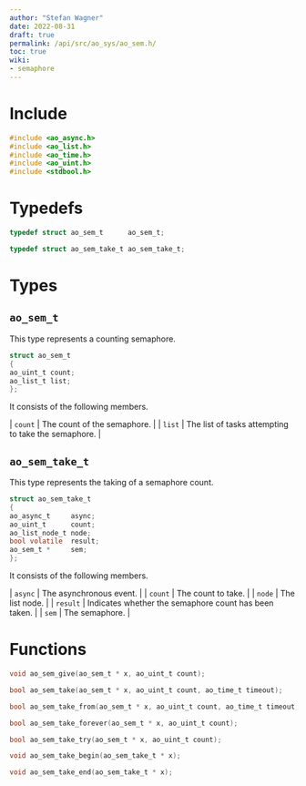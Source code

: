 ```yaml
---
author: "Stefan Wagner"
date: 2022-08-31
draft: true
permalink: /api/src/ao_sys/ao_sem.h/
toc: true
wiki:
- semaphore
---
```


# Include

```c
#include <ao_async.h>
#include <ao_list.h>
#include <ao_time.h>
#include <ao_uint.h>
#include <stdbool.h>
```

# Typedefs

```c
typedef struct ao_sem_t      ao_sem_t;
```

```c
typedef struct ao_sem_take_t ao_sem_take_t;
```

# Types

## `ao_sem_t`

This type represents a counting semaphore.

```c
struct ao_sem_t
{
ao_uint_t count;
ao_list_t list;
};
```

It consists of the following members.

| `count` | The count of the semaphore. |
| `list` | The list of tasks attempting to take the semaphore. |

## `ao_sem_take_t`

This type represents the taking of a semaphore count.

```c
struct ao_sem_take_t
{
ao_async_t     async;
ao_uint_t      count;
ao_list_node_t node;
bool volatile  result;
ao_sem_t *     sem;
};
```

It consists of the following members.

| `async` | The asynchronous event. |
| `count` | The count to take. |
| `node` | The list node. |
| `result` | Indicates whether the semaphore count has been taken. |
| `sem` | The semaphore. |

# Functions

```c
void ao_sem_give(ao_sem_t * x, ao_uint_t count);
```

```c
bool ao_sem_take(ao_sem_t * x, ao_uint_t count, ao_time_t timeout);
```

```c
bool ao_sem_take_from(ao_sem_t * x, ao_uint_t count, ao_time_t timeout, ao_time_t beginning);
```

```c
bool ao_sem_take_forever(ao_sem_t * x, ao_uint_t count);
```

```c
bool ao_sem_take_try(ao_sem_t * x, ao_uint_t count);
```

```c
void ao_sem_take_begin(ao_sem_take_t * x);
```

```c
void ao_sem_take_end(ao_sem_take_t * x);
```
